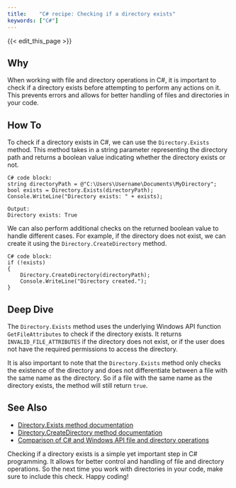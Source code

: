 ```yaml
---
title:    "C# recipe: Checking if a directory exists"
keywords: ["C#"]
---
```


{{< edit_this_page >}}

## Why
When working with file and directory operations in C#, it is important to check if a directory exists before attempting to perform any actions on it. This prevents errors and allows for better handling of files and directories in your code.

## How To
To check if a directory exists in C#, we can use the `Directory.Exists` method. This method takes in a string parameter representing the directory path and returns a boolean value indicating whether the directory exists or not.

```
C# code block:
string directoryPath = @"C:\Users\Username\Documents\MyDirectory";
bool exists = Directory.Exists(directoryPath);
Console.WriteLine("Directory exists: " + exists);

Output:
Directory exists: True
```

We can also perform additional checks on the returned boolean value to handle different cases. For example, if the directory does not exist, we can create it using the `Directory.CreateDirectory` method.

```
C# code block:
if (!exists)
{
    Directory.CreateDirectory(directoryPath);
    Console.WriteLine("Directory created.");
}
```

## Deep Dive
The `Directory.Exists` method uses the underlying Windows API function `GetFileAttributes` to check if the directory exists. It returns `INVALID_FILE_ATTRIBUTES` if the directory does not exist, or if the user does not have the required permissions to access the directory.

It is also important to note that the `Directory.Exists` method only checks the existence of the directory and does not differentiate between a file with the same name as the directory. So if a file with the same name as the directory exists, the method will still return `true`.

## See Also
- [Directory.Exists method documentation](https://docs.microsoft.com/en-us/dotnet/api/system.io.directory.exists)
- [Directory.CreateDirectory method documentation](https://docs.microsoft.com/en-us/dotnet/api/system.io.directory.createdirectory)
- [Comparison of C# and Windows API file and directory operations](https://docs.microsoft.com/en-us/dotnet/standard/io/file-path-formats#comparison-of-file-paths-with-windows-apis)

Checking if a directory exists is a simple yet important step in C# programming. It allows for better control and handling of file and directory operations. So the next time you work with directories in your code, make sure to include this check. Happy coding!